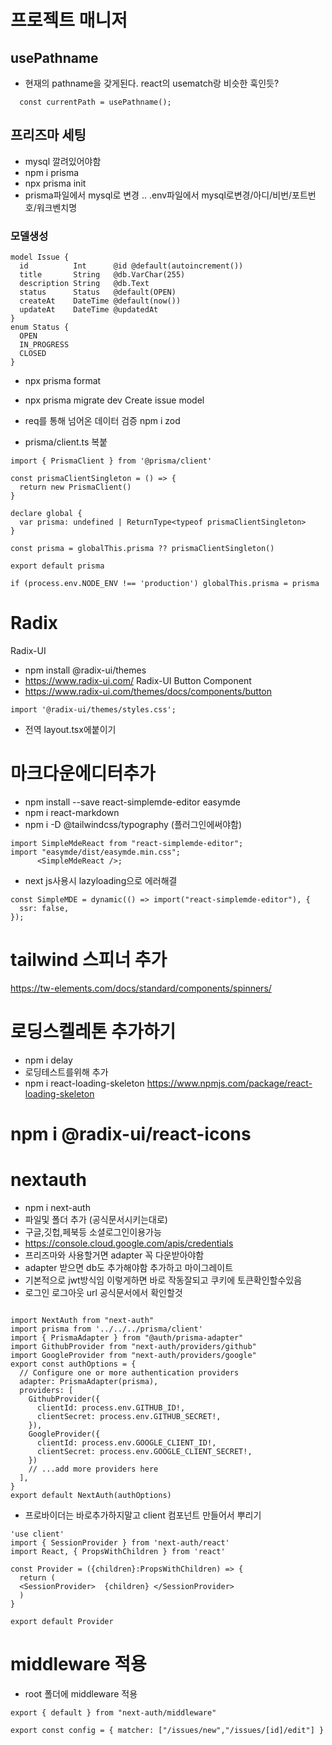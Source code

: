 # 프로젝트 매니저

## usePathname

- 현재의 pathname을 갖게된다. react의 usematch랑 비슷한 훅인듯?

```
  const currentPath = usePathname();
```

## 프리즈마 세팅

- mysql 깔려있어야함
- npm i prisma
- npx prisma init
- prisma파일에서 mysql로 변경 .. .env파일에서 mysql로변경/아디/비번/포트번호/워크벤치명

### 모델생성

```
model Issue {
  id          Int      @id @default(autoincrement())
  title       String   @db.VarChar(255)
  description String   @db.Text
  status      Status   @default(OPEN)
  createAt    DateTime @default(now())
  updateAt    DateTime @updatedAt
}
enum Status {
  OPEN
  IN_PROGRESS
  CLOSED
}
```

- npx prisma format
- npx prisma migrate dev
  Create issue model
- req를 통해 넘어온 데이터 검증 npm i zod

- prisma/client.ts 복붙

```
import { PrismaClient } from '@prisma/client'

const prismaClientSingleton = () => {
  return new PrismaClient()
}

declare global {
  var prisma: undefined | ReturnType<typeof prismaClientSingleton>
}

const prisma = globalThis.prisma ?? prismaClientSingleton()

export default prisma

if (process.env.NODE_ENV !== 'production') globalThis.prisma = prisma
```

# Radix

Radix-UI

- npm install @radix-ui/themes
- https://www.radix-ui.com/
  Radix-UI Button Component
- https://www.radix-ui.com/themes/docs/components/button

```
import '@radix-ui/themes/styles.css';
```

- 전역 layout.tsx에붙이기

# 마크다운에디터추가

- npm install --save react-simplemde-editor easymde
- npm i react-markdown
- npm i -D @tailwindcss/typography (플러그인에써야함)

```
import SimpleMdeReact from "react-simplemde-editor";
import "easymde/dist/easymde.min.css";
      <SimpleMdeReact />;
```

- next js사용시 lazyloading으로 에러해결

```
const SimpleMDE = dynamic(() => import("react-simplemde-editor"), {
  ssr: false,
});
```

# tailwind 스피너 추가

https://tw-elements.com/docs/standard/components/spinners/

# 로딩스켈레톤 추가하기

- npm i delay
- 로딩테스트를위해 추가
- npm i react-loading-skeleton
  https://www.npmjs.com/package/react-loading-skeleton

# npm i @radix-ui/react-icons



# nextauth

- npm i next-auth
- 파일및 폴더 추가 (공식문서시키는대로)
- 구글,깃헙,페북등 소셜로그인이용가능
-  https://console.cloud.google.com/apis/credentials
- 프리즈마와 사용할거면 adapter 꼭 다운받아야함
- adapter 받으면 db도 추가해야함 추가하고 마이그레이트 
- 기본적으로 jwt방식임 이렇게하면 바로 작동잘되고 쿠키에 토큰확인할수있음
- 로그인 로그아웃 url 공식문서에서 확인할것
~~~

import NextAuth from "next-auth"
import prisma from '../../../prisma/client'
import { PrismaAdapter } from "@auth/prisma-adapter"
import GithubProvider from "next-auth/providers/github"
import GoogleProvider from "next-auth/providers/google"
export const authOptions = {
  // Configure one or more authentication providers
  adapter: PrismaAdapter(prisma),
  providers: [
    GithubProvider({
      clientId: process.env.GITHUB_ID!,
      clientSecret: process.env.GITHUB_SECRET!,
    }),
    GoogleProvider({
      clientId: process.env.GOOGLE_CLIENT_ID!,
      clientSecret: process.env.GOOGLE_CLIENT_SECRET!,
    })
    // ...add more providers here
  ],
}
export default NextAuth(authOptions)
~~~
- 프로바이더는 바로추가하지말고 client 컴포넌트 만들어서 뿌리기
~~~
'use client'
import { SessionProvider } from 'next-auth/react'
import React, { PropsWithChildren } from 'react'

const Provider = ({children}:PropsWithChildren) => {
  return (
  <SessionProvider>  {children} </SessionProvider>
  )
}

export default Provider
~~~


# middleware 적용
- root 폴더에  middleware 적용
~~~
export { default } from "next-auth/middleware"

export const config = { matcher: ["/issues/new","/issues/[id]/edit"] }
~~~